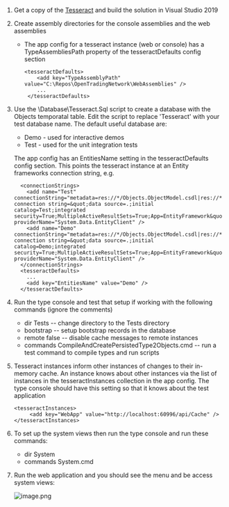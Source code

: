 1. Get a copy of the [Tesseract](https://OpenTradingNetwork@dev.azure.com/OpenTradingNetwork/Tesseract/_git/Tesseract) and build the solution in Visual Studio 2019
2. Create assembly directories for the console assemblies and the web assemblies

   * The app config for a tesseract instance (web or console) has a TypeAssembliesPath property of the tesseractDefaults config section
      ```
      <tesseractDefaults>
          <add key="TypeAssemblyPath" value="C:\Repos\OpenTradingNetwork\WebAssemblies" /> 
          ...
       </tesseractDefaults>
      ``` 
3. Use the \Database\Tesseract.Sql script to create a database with the Objects temporatal table. Edit the script to replace 'Tesseract' with your test database name. The default useful database are:

   * Demo - used for interactive demos
   * Test - used for the unit integration tests
   
   The app config has an EntitiesName setting in the tesseractDefaults config section. This points the tesseract instance at an Entity frameworks connection string, e.g.

  
      ```
        <connectionStrings>
          <add name="Test" connectionString="metadata=res://*/Objects.ObjectModel.csdl|res://*/Objects.ObjectModel.ssdl|res://*/Objects.ObjectModel.msl;provider=System.Data.SqlClient;provider connection string=&quot;data source=.;initial catalog=Test;integrated security=True;MultipleActiveResultSets=True;App=EntityFramework&quot;" providerName="System.Data.EntityClient" />
          <add name="Demo" connectionString="metadata=res://*/Objects.ObjectModel.csdl|res://*/Objects.ObjectModel.ssdl|res://*/Objects.ObjectModel.msl;provider=System.Data.SqlClient;provider connection string=&quot;data source=.;initial catalog=Demo;integrated security=True;MultipleActiveResultSets=True;App=EntityFramework&quot;" providerName="System.Data.EntityClient" />
        </connectionStrings>
        <tesseractDefaults>
          ...
          <add key="EntitiesName" value="Demo" />
        </tesseractDefaults>
      ```

4. Run the type console and test that setup if working with the following commands (ignore the comments)

   * dir Tests -- change directory to the Tests directory
   * bootstrap -- setup bootstrap records in the database
   * remote false -- disable cache messages to remote instances
   * commands CompileAndCreatePersistedType2Objects.cmd -- run a test command to compile types and run scripts

5. Tesseract instances inform other instances of changes to their in-memory cache. An instance knows about other instances via the list of instances in the tesseractInstances collection in the app config. The type console should have this setting so that it knows about the test application
  
      ```
      <tesseractInstances>
           <add key="WebApp" value="http://localhost:60996/api/Cache" />
      </tesseractInstances>
      ```
 
6. To set up the system views then run the type console and run these commands:

   * dir System
   * commands System.cmd

7. Run the web application and you should see the menu and be access system views:


   ![image.png](/.attachments/image-67d24839-7648-4641-8bd4-17c297c9ec42.png)
